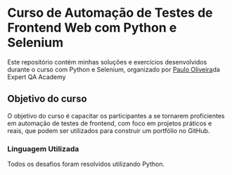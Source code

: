# Curso de Automação de Testes de Frontend Web com Python e Selenium

Este repositório contém minhas soluções e exercícios desenvolvidos durante o curso com Python e Selenium, organizado por [Paulo Oliveira](https://www.linkedin.com/in/pcesar/)da Expert QA Academy

## Objetivo do curso

O objetivo do curso é capacitar os participantes a se tornarem proficientes em automação de testes de frontend, com foco em projetos práticos e reais, que podem ser utilizados para construir um portfólio no GitHub.


### Linguagem Utilizada

Todos os desafios foram resolvidos utilizando Python.
